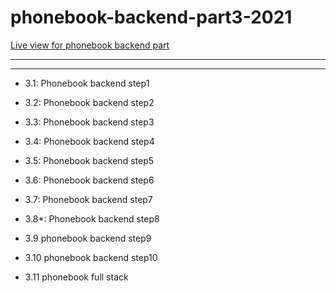 # phonebook-backend-part3-2021

[Live view for phonebook backend part](https://phonebook-backend-redsquirrrel.herokuapp.com/api/persons)

---

---

- 3.1: Phonebook backend step1
- 3.2: Phonebook backend step2
- 3.3: Phonebook backend step3
- 3.4: Phonebook backend step4
- 3.5: Phonebook backend step5
- 3.6: Phonebook backend step6

- 3.7: Phonebook backend step7
- 3.8\*: Phonebook backend step8
- 3.9 phonebook backend step9
- 3.10 phonebook backend step10
- 3.11 phonebook full stack
